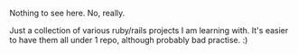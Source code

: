 Nothing to see here. 
No, really.

Just a collection of various ruby/rails projects I am learning with. It's easier to have them all under 1 repo, although probably bad practise. :)
